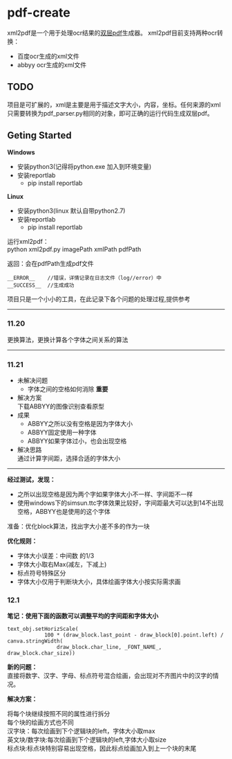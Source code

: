 # pdf-create
xml2pdf是一个用于处理ocr结果的[双层pdf](https://baike.baidu.com/item/%E5%8F%8C%E5%B1%82pdf/6554147?fr=aladdin)生成器。
xml2pdf目前支持两种ocr转换：
- 百度ocr生成的xml文件
- abbyy ocr生成的xml文件

## TODO
项目是可扩展的，xml是主要是用于描述文字大小，内容，坐标。任何来源的xml只需要转换为pdf_parser.py相同的对象，即可正确的运行代码生成双层pdf。


## Geting Started

**Windows**
- 安装python3(记得将python.exe 加入到环境变量)
- 安装reportlab
  - pip install reportlab



**Linux**
- 安装python3(linux 默认自带python2.7)
- 安装reportlab
  - pip install reportlab


运行xml2pdf：    
python xml2pdf.py  imagePath xmlPath pdfPath

返回：会在pdfPath生成pdf文件   
```
__ERROR__    //错误，详情记录在日志文件（log//error）中   
__SUCCESS__  //生成成功
```



项目只是一个小小的工具，在此记录下各个问题的处理过程,提供参考

---

### 11.20 
更换算法，更换计算各个字体之间关系的算法

----
### 11.21
- 未解决问题
  - 字体之间的空格如何消除   **重要**
- 解决方案   
下载ABBYY的图像识别查看原型
- 成果
  - ABBYY之所以没有空格是因为字体大小
  - ABBYY固定使用一种字体
  - ABBYY如果字体过小，也会出现空格
- 解决思路   
  通过计算字间距，选择合适的字体大小   
-----
**经过测试，发现：**
- 之所以出现空格是因为两个字如果字体大小不一样、字间距不一样
- 使用windows下的simsun.ttc字体效果比较好，字间距最大可以达到14不出现空格，ABBYY也是使用的这个字体


准备：优化block算法，找出字大小差不多的作为一块

**优化规则：**
- 字体大小误差：中间数 的1/3
- 字体大小取右Max(减左，下减上)
- 标点符号特殊区分
- 字体大小仅用于判断块大小，具体绘画字体大小按实际需求画


### 12.1
**笔记：使用下面的函数可以调整平均的字间距和字体大小**
```
text_obj.setHorizScale(
            100 * (draw_block.last_point - draw_block[0].point.left) / canva.stringWidth(
                draw_block.char_line, _FONT_NAME_, draw_block.char_size))
```
**新的问题：**   
直接将数字、汉字、字母、标点符号混合绘画，会出现对不齐图片中的汉字的情况。   

**解决方案：**   

将每个块继续按照不同的属性进行拆分   
每个块的绘画方式也不同    
汉字块：每次绘画到下个逻辑块的left，字体大小取max   
英文块/数字块:每次绘画到下个逻辑块的left,字体大小取size   
标点块:标点块特别容易出现空格，因此标点绘画加入到上一个块的末尾
